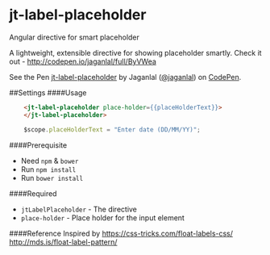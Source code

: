 # jt-label-placeholder
Angular directive for smart placeholder


A lightweight, extensible directive for showing placeholder smartly. Check it out - http://codepen.io/jaganlal/full/ByVWea

<p data-height="268" data-theme-id="12663" data-slug-hash="ByVWea" data-default-tab="result" data-user="jaganlal" class='codepen'>See the Pen <a href='http://codepen.io/jaganlal/pen/ByVWea/'>jt-label-placeholder</a> by Jaganlal (<a href='http://codepen.io/jaganlal'>@jaganlal</a>) on <a href='http://codepen.io'>CodePen</a>.</p>
<script async src="//assets.codepen.io/assets/embed/ei.js"></script>

##Settings
####Usage
```html
	<jt-label-placeholder place-holder={{placeHolderText}}>
	</jt-label-placeholder>
```

```javascript
	$scope.placeHolderText = "Enter date (DD/MM/YY)";
```


####Prerequisite
* Need `npm` & `bower` 
* Run `npm install`
* Run `bower install`


####Required
* `jtLabelPlaceholder` - The directive
* `place-holder` - Place holder for the input element

####Reference
Inspired by 
https://css-tricks.com/float-labels-css/
http://mds.is/float-label-pattern/

